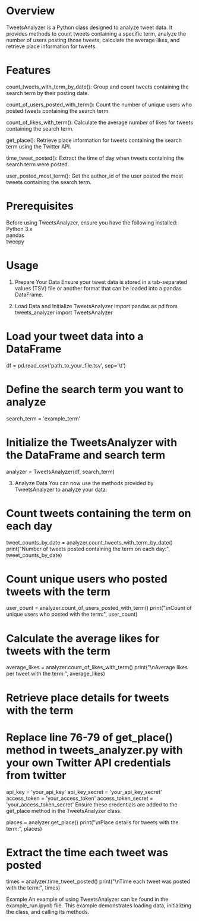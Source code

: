 # Overview

TweetsAnalyzer is a Python class designed to analyze tweet data. It provides methods to count tweets containing a specific term, analyze the number of users posting those tweets, calculate the average likes, and retrieve place information for tweets.

# Features

count_tweets_with_term_by_date(): Group and count tweets containing the search term by their posting date.

count_of_users_posted_with_term(): Count the number of unique users who posted tweets containing the search term.

count_of_likes_with_term(): Calculate the average number of likes for tweets containing the search term.

get_place(): Retrieve place information for tweets containing the search term using the Twitter API.

time_tweet_posted(): Extract the time of day when tweets containing the search term were posted.

user_posted_most_term(): Get the author_id of the user posted the most tweets containing the search term.

# Prerequisites

Before using TweetsAnalyzer, ensure you have the following installed: \
Python 3.x \
pandas \
tweepy 


# Usage
1. Prepare Your Data
Ensure your tweet data is stored in a tab-separated values (TSV) file or another format that can be loaded into a pandas DataFrame. 

2. Load Data and Initialize TweetsAnalyzer
import pandas as pd
from tweets_analyzer import TweetsAnalyzer

# Load your tweet data into a DataFrame
df = pd.read_csv('path_to_your_file.tsv', sep='\t')

# Define the search term you want to analyze
search_term = 'example_term'

# Initialize the TweetsAnalyzer with the DataFrame and search term
analyzer = TweetsAnalyzer(df, search_term)

3. Analyze Data
You can now use the methods provided by TweetsAnalyzer to analyze your data:

# Count tweets containing the term on each day
tweet_counts_by_date = analyzer.count_tweets_with_term_by_date()
print("Number of tweets posted containing the term on each day:", tweet_counts_by_date)

# Count unique users who posted tweets with the term
user_count = analyzer.count_of_users_posted_with_term()
print("\nCount of unique users who posted with the term:", user_count)

# Calculate the average likes for tweets with the term
average_likes = analyzer.count_of_likes_with_term()
print("\nAverage likes per tweet with the term:", average_likes)

# Retrieve place details for tweets with the term
# Replace line 76-79 of get_place() method in tweets_analyzer.py with your own Twitter API credentials from twitter
api_key = 'your_api_key'
api_key_secret = 'your_api_key_secret'
access_token = 'your_access_token'
access_token_secret = 'your_access_token_secret'
Ensure these credentials are added to the get_place method in the TweetsAnalyzer class.

places = analyzer.get_place()
print("\nPlace details for tweets with the term:", places)

# Extract the time each tweet was posted
times = analyzer.time_tweet_posted()
print("\nTime each tweet was posted with the term:", times)


Example
An example of using TweetsAnalyzer can be found in the example_run.ipynb file. This example demonstrates loading data, initializing the class, and calling its methods.
